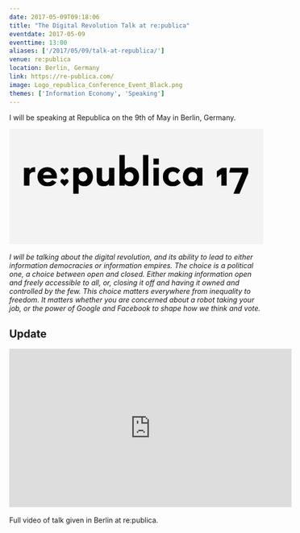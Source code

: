 ```yaml
---
date: 2017-05-09T09:18:06
title: "The Digital Revolution Talk at re:publica"
eventdate: 2017-05-09
eventtime: 13:00
aliases: ['/2017/05/09/talk-at-republica/']
venue: re:publica
location: Berlin, Germany
link: https://re-publica.com/
image: Logo_republica_Conference_Event_Black.png
themes: ['Information Economy', 'Speaking']
---
```



I will be speaking at Republica on the 9th of May in Berlin, Germany.


<img src="/images/republica2017 2.jpg">

*I will be talking about the digital revolution, and its ability to lead to either information democracies or information empires. The choice is a political one, a choice between open and closed. Either making information open and freely accessible to all, or, closing it off and having it owned and controlled by the few. This choice matters everywhere from inequality to freedom. It matters whether you are concerned about a robot taking your job, or the power of Google and Facebook to shape how we think and vote.*

## Update

<iframe width="560" height="315" src="https://www.youtube.com/embed/Cd4VGOW8Xdg" frameborder="0" allowfullscreen></iframe>

Full video of talk given in Berlin at re:publica.
